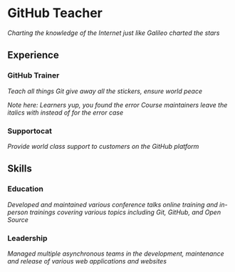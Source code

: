 # GitHub Teacher

_Charting the knowledge of the Internet just like Galileo charted the stars_

## Experience

### GitHub Trainer

_Teach all things Git give away all the stickers, ensure world peace_

 _Note here: Learners yup, you found the error_
  _Course maintainers leave the italics with instead of for the error case_

### Supportocat

_Provide world class support to customers on the GitHub platform_

## Skills

### Education

_Developed and maintained various conference talks online training and in-person trainings covering various topics including Git, GitHub, and Open Source_

### Leadership

_Managed multiple asynchronous teams in the development, maintenance and release of various web applications and websites_
